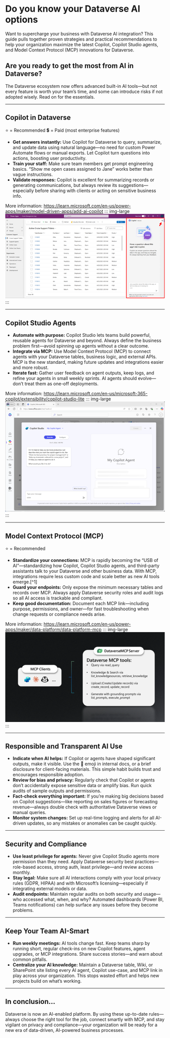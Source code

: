 # Do you know your Dataverse AI options

Want to supercharge your business with Dataverse AI integration? This guide pulls together proven strategies and practical recommendations to help your organization maximize the latest Copilot, Copilot Studio agents, and Model Context Protocol (MCP) innovations for Dataverse.

## Are you ready to get the most from AI in Dataverse?

The Dataverse ecosystem now offers advanced built-in AI tools—but not every feature is worth your team’s time, and some can introduce risks if not adopted wisely. Read on for the essentials.

***

## Copilot in Dataverse

⭐ = Recommended
💲 = Paid (most enterprise features)

- **Get answers instantly:** Use Copilot for Dataverse to query, summarize, and update data using natural language—no need for custom Power Automate flows or manual exports. Let Copilot turn questions into actions, boosting user productivity.
- **Train your staff:** Make sure team members get prompt engineering basics. “Show me open cases assigned to Jane” works better than vague instructions.
- **Validate responses:** Copilot is excellent for summarizing records or generating communications, but always review its suggestions—especially before sharing with clients or acting on sensitive business info.

More information: https://learn.microsoft.com/en-us/power-apps/maker/model-driven-apps/add-ai-copilot
::: img-large
![Figure: Copilot pane](model-driven-app-copilot.png)
:::
***

## Copilot Studio Agents

- **Automate with purpose:** Copilot Studio lets teams build powerful, reusable agents for Dataverse and beyond. Always define the business problem first—avoid spinning up agents without a clear outcome.
- **Integrate via MCP:** Use Model Context Protocol (MCP) to connect agents with your Dataverse tables, business logic, and external APIs. MCP is the new standard, making future updates and integrations easier and more robust.
- **Iterate fast:** Gather user feedback on agent outputs, keep logs, and refine your agents in small weekly sprints. AI agents should evolve—don’t treat them as one-off deployments.

More information: https://learn.microsoft.com/en-us/microsoft-365-copilot/extensibility/copilot-studio-lite
::: img-large
![Figure: Creating a Copilot Agent](embedded-authoring-starter.png)
:::
***

## Model Context Protocol (MCP)

⭐ = Recommended

- **Standardize your connections:** MCP is rapidly becoming the “USB of AI”—standardizing how Copilot, Copilot Studio agents, and third-party assistants talk to your Dataverse and other business data. With MCP, integrations require less custom code and scale better as new AI tools emerge.[^1]
- **Guard your endpoints:** Only expose the minimum necessary tables and records over MCP. Always apply Dataverse security roles and audit logs so all AI access is trackable and compliant.
- **Keep good documentation:** Document each MCP link—including purpose, permissions, and owner—for fast troubleshooting when change requests or compliance needs arise.

More information: https://learn.microsoft.com/en-us/power-apps/maker/data-platform/data-platform-mcp
::: img-large
![Figure: Dataverse MCP](dataverse-mcp.png)
:::
***

## Responsible and Transparent AI Use

- **Indicate when AI helps:** If Copilot or agents have shaped significant outputs, make it visible. Use the 🤖 emoji in internal docs, or a brief disclosure for client-facing materials. This simple habit builds trust and encourages responsible adoption.
- **Review for bias and privacy:** Regularly check that Copilot or agents don’t accidentally expose sensitive data or amplify bias. Run quick audits of sample outputs and permissions.
- **Fact-check everything important:** If you’re making big decisions based on Copilot suggestions—like reporting on sales figures or forecasting revenue—always double check with authoritative Dataverse views or manual queries.
- **Monitor system changes:** Set up real-time logging and alerts for all AI-driven updates, so any mistakes or anomalies can be caught quickly.

***

## Security and Compliance

- **Use least privilege for agents:** Never give Copilot Studio agents more permission than they need. Apply Dataverse security best practices—role-based access, strong auth, least privilege—and review access monthly.
- **Stay legal:** Make sure all AI interactions comply with your local privacy rules (GDPR, HIPAA) and with Microsoft’s licensing—especially if integrating external models or data.
- **Audit endpoints:** Maintain regular audits on both security and usage—who accessed what, when, and why? Automated dashboards (Power BI, Teams notifications) can help surface any issues before they become problems.

***

## Keep Your Team AI-Smart

- **Run weekly meetings:** AI tools change fast. Keep teams sharp by running short, regular check-ins on new Copilot features, agent upgrades, or MCP integrations. Share success stories—and warn about common pitfalls.
- **Centralize your AI knowledge:** Maintain a Dataverse table, Wiki, or SharePoint site listing every AI agent, Copilot use-case, and MCP link in play across your organization. This stops wasted effort and helps new projects build on what’s working.

***

## In conclusion…

Dataverse is now an AI-enabled platform. By using these up-to-date rules—always choose the right tool for the job, connect smartly with MCP, and stay vigilant on privacy and compliance—your organization will be ready for a new era of data-driven, AI-powered business processes.
